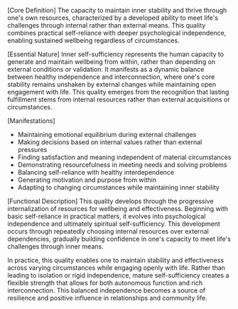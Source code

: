 [Core Definition]
The capacity to maintain inner stability and thrive through one's own resources, characterized by a developed ability to meet life's challenges through internal rather than external means. This quality combines practical self-reliance with deeper psychological independence, enabling sustained wellbeing regardless of circumstances.

[Essential Nature]
Inner self-sufficiency represents the human capacity to generate and maintain wellbeing from within, rather than depending on external conditions or validation. It manifests as a dynamic balance between healthy independence and interconnection, where one's core stability remains unshaken by external changes while maintaining open engagement with life. This quality emerges from the recognition that lasting fulfillment stems from internal resources rather than external acquisitions or circumstances.

[Manifestations]
- Maintaining emotional equilibrium during external challenges
- Making decisions based on internal values rather than external pressures
- Finding satisfaction and meaning independent of material circumstances
- Demonstrating resourcefulness in meeting needs and solving problems
- Balancing self-reliance with healthy interdependence
- Generating motivation and purpose from within
- Adapting to changing circumstances while maintaining inner stability

[Functional Description]
This quality develops through the progressive internalization of resources for wellbeing and effectiveness. Beginning with basic self-reliance in practical matters, it evolves into psychological independence and ultimately spiritual self-sufficiency. This development occurs through repeatedly choosing internal resources over external dependencies, gradually building confidence in one's capacity to meet life's challenges through inner means.

In practice, this quality enables one to maintain stability and effectiveness across varying circumstances while engaging openly with life. Rather than leading to isolation or rigid independence, mature self-sufficiency creates a flexible strength that allows for both autonomous function and rich interconnection. This balanced independence becomes a source of resilience and positive influence in relationships and community life.